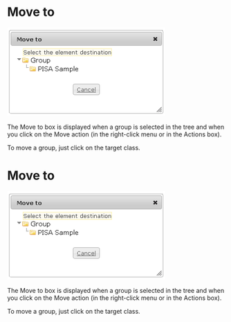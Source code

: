 <!--
created_at: '2012-04-12 18:29:49'
updated_at: '2013-03-13 13:59:52'
authors:
    - 'Jérôme Bogaerts'
contributors:
    - 'Sophie Doublet'
tags:
    - 'Manage Groups'
-->

Move to
=======

![](../resources/groups-move.png)

The Move to box is displayed when a group is selected in the tree and when you click on the Move action (in the right-click menu or in the Actions box).

To move a group, just click on the target class.

Move to
=======

![](../resources/groups-move.png)

The Move to box is displayed when a group is selected in the tree and when you click on the Move action (in the right-click menu or in the Actions box).

To move a group, just click on the target class.


